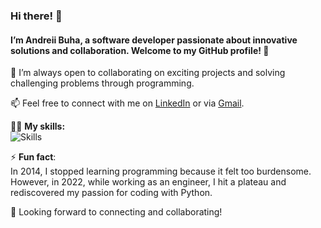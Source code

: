 ### Hi there! 👋  

#### I’m Andreii Buha, a software developer passionate about innovative solutions and collaboration. Welcome to my GitHub profile! 🌟  

👯 I’m always open to collaborating on exciting projects and solving challenging problems through programming.  

📫 Feel free to connect with me on [LinkedIn](https://www.linkedin.com/in/andrii-buha/) or via [Gmail](mailto:bugandreij@gmail.com).  

🦶🏼 **My skills:**  
![Skills](https://skillicons.dev/icons?i=python,django,fastapi,docker,postgresql,git,github,linux,,,&perline=)

⚡ **Fun fact**:  
In 2014, I stopped learning programming because it felt too burdensome. However, in 2022, while working as an engineer, I hit a plateau and rediscovered my passion for coding with Python.

🚀 Looking forward to connecting and collaborating!

<!--
**Asbuga/Asbuga** is a ✨ _special_ ✨ repository because its `README.md` (this file) appears on your GitHub profile.

Here are some ideas to get you started:

- 🔭 I’m currently working on ...
- 🌱 I’m currently learning ...
- 👯 I’m looking to collaborate on ...
- 🤔 I’m looking for help with ...
- 💬 Ask me about ...
- 📫 How to reach me: ...
- 😄 Pronouns: ...
- ⚡ Fun fact: ...
-->
